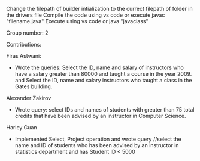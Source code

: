 Change the filepath of builder intialization to the currect filepath of folder
in the drivers file 
Compile the code using vs code or execute 
javac "filename.java" 
Execute using vs code or 
java "javaclass"

Group number: 2 

Contributions: 

Firas Astwani: 
-  Wrote the queries: Select the ID, name and salary of instructors who have a salary greater than 80000 and taught a course in the year 2009.
    and Select the ID, name and salary instructors who taught a class in the Gates building.

Alexander Zakirov
- Wrote query: select IDs and names of students with greater than 75 total credits that have been advised by an instructor in Computer Science.

Harley Guan
- Implemented Select, Project operation and wrote query //select the name and ID of students who has been advised by an instructor in statistics department and has Student ID < 5000

    
